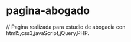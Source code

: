 # pagina-abogado
// Pagina realizada para estudio de abogacia con html5,css3,javaScript,jQuery,PHP.

